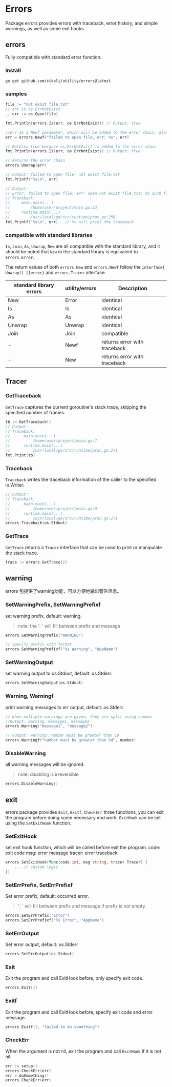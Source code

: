 # Errors

Package errors provides errors with traceback, error history, and simple warnings, as well as some exit hooks.



## errors

Fully compatible with standard error function.

### Install

```shell
go get github.com/stkali/utility/errors@latest
```

### samples

```go
file := "not exist file.txt"
// err is os.ErrNotExist
_, err := os.Open(file)

fmt.Println(errors.Is(err, os.ErrNotExist)) // Output: true

//err as a Newf parameter, which will be added to the error chain, along with the traceback
err = errors.Newf("failed to open file, err: %s", err)

// Returns true because os.ErrNotExist is added to the error chain
fmt.Println(errors.Is(err, os.ErrNotExist)) // Output: true

// Returns the error chain
errors.Unwrap(err)

// Output: failed to open file: not exist file.txt
fmt.Printf("%s\n", err)

// Output:
// Error: failed to open file, err: open not exist file.txt: no such file or directory
// Traceback:
//     main.main(...)
//         /home/user/project/main.go:13
//     runtime.main(...)
//         /usr/local/go/src/runtime/proc.go:250
fmt.Printf("%v\n", err)   // %v will print the traceback

```



### compatible with standard libraries

`Is`, `Join`, `As`, `Unwrap`, `New` are all compatible with the standard library,
and it should be noted that `New` in the standard library is equivalent to `errors.Error`.

The return values of both `errors.New` and `errors.Newf` follow the `interface{ Unwrap() []error}` and `errors.Tracer` interface.

| standard library errors | utility/errors | Description                  |
| ----------------------- | -------------- | ---------------------------- |
| New                     | Error          | identical                    |
| Is                      | Is             | identical                    |
| As                      | As             | identical                    |
| Unwrap                  | Unwrap         | identical                    |
| Join                    | Join           | compatible                   |
| -                       | Newf           | returns error with traceback |
| -                       | New            | returns error with traceback |



## Tracer



### GetTraceback

`GetTrace` captures the current goroutine's stack trace, skipping the specified number of frames.

```go
tb := GetTraceback()
// Output:
// Traceback:
//      main.main(...)
//          /home/user/project/main.go:7
//      runtime.main(...)
//          /usr/local/go/src/runtime/proc.go:271
fmt.Print(tb)
```



### Traceback

`Traceback` writes the traceback information of the caller to the specified io.Writer.

```go
// Output:
// Traceback:
//      main.main(...)
//          /home/user/project/main.go:9
//      runtime.main(...)
//          /usr/local/go/src/runtime/proc.go:271
errors.Traceback(os.Stdout)
```



### GetTrace

`GetTrace` returns a `Tracer` interface that can be used to print or manipulate the stack trace.

```go
trace := errors.GetTrace(2)
```



## warning

errors 包提供了warning功能，可以方便地输出警告信息。



### SetWarningPrefix, SetWarningPrefixf

set warning prefix, default: warning.
> note: the ': ' will fill between prefix and message

```go
errors.SetWarningPrefix("WARNING")

// specify prefix with format
errors.SetWarningPrefixf("%s Warning", "AppName")
```



### SetWarningOutput

set warning output to os.Stdout, default: os.Stderr.
```go
errors.SetWarningOutput(os.Stdout)
```



### Warning, Warningf

print warning messages to err output, default: os.Stderr.

```go
// when multiple warnings are given, they are split using commas
//Output: warning：message1, message2
errors.Warning("message1", "message2")

// Output: warning：number must be greater than 10
errors.Warningf("number must be greater than %d", number)
```


### DisableWarning

all warning messages will be ignored.
> note: disabling is irreversible
```go
errors.DisableWarning()
```



## exit

errors package provides `Exit`, `Exitf`, `CheckErr` three functions, you can exit the program before doing some necessary end work.
`ExitHook` can be set using the `SetExitHook` function.



### SetExitHook

set exit hook function, which will be called before exit the program.
code: exit code
msg: error message
tracer: error traceback
```go
errors.SetExitHook(func(code int, msg string, tracer Tracer) {
    ... // custom logic
})
```



### SetErrPrefix, SetErrPrefixf

Set error prefix, default: occurred error.
> ': ' will fill between prefix and message if prefix is not empty.

```go
errors.SetErrPrefix("Error")
errors.SetErrPrefixf("%s Error", "AppName")
```



### SetErrOutput

Set error output, default: os.Stderr
```go
errors.SetErrOutput(os.Stdout)
```



### Exit

Exit the program and call ExitHook before, only specify exit code.
```go
errors.Exit(1)
```



### Exitf

Exit the program and call ExitHook before, specify exit code and error message.
```go
errors.Exitf(1, "failed to do something")
```



### CheckErr

When the argument is not nil, exit the program and call `ExitHook` If it is not nil.
```go
err := setup()
errors.CheckErr(err)
err = doSomething()
errors.CheckErr(err)
```
